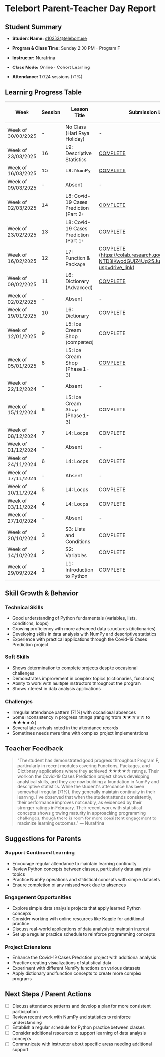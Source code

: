 # Telebort Parent-Teacher Day Report

## Student Summary

- **Student Name:** s10363@telebort.me

- **Program & Class Time:** Sunday 2:00 PM - Program F

- **Instructor:** Nurafrina 

- **Class Mode:** Online - Cohort Learning

- **Attendance:** 17/24 sessions (71%)


## Learning Progress Table

| Week | Session | Lesson Title | Submission Link/Score | Exit Ticket Score | Progress Rating |
|------|---------|-------------|----------------------|-------------------|-----------------|
| Week of 30/03/2025 | - | No Class (Hari Raya Holiday) | - | - | ☆☆☆☆☆ |
| Week of 23/03/2025 | 16 | L9: Descriptive Statistics | [COMPLETE](https://colab.research.google.com/drive/1AwJ5ZDGuq2tIU2Q8f8OPduSJAozCDHdM?usp=sharing) | - | ★★★☆☆ |
| Week of 16/03/2025 | 15 | L9: NumPy | [COMPLETE](https://colab.research.google.com/drive/1wadGvhOryqS2E7PPUAVp56BwsbZw0svX?usp=sharing) | - | ★★★☆☆ |
| Week of 09/03/2025 | - | Absent | - | - | ☆☆☆☆☆ |
| Week of 02/03/2025 | 14 | L8: Covid-19 Cases Prediction (Part 2) | [COMPLETE](https://colab.research.google.com/drive/1P6FXIcx5rMNzOF9hGXa0rmjYsNfDM1uJ?usp=sharing) | - | ★★★☆☆ |
| Week of 23/02/2025 | 13 | L8: Covid-19 Cases Prediction (Part 1) | [COMPLETE](https://colab.research.google.com/drive/1P6FXIcx5rMNzOF9hGXa0rmjYsNfDM1uJ?usp=sharing) | - | ★★★☆☆ |
| Week of 16/02/2025 | 12 | L7: Function & Package | [COMPLETE](https://colab.research.google.com/drive/1tsdR5fOg4MLdaOEbB4uWSCMro0sgAMmD?usp=drive_link) (https://colab.research.google.com/drive/1z8Rp-NTD8iKwodGUjZ4Ug25JuvIbvhy8?usp=drive_link) | - | ★★★★☆ |
| Week of 09/02/2025 | 11 | L6: Dictionary (Advanced) | [COMPLETE](https://colab.research.google.com/drive/1Z0DNF839IJf6691RgyhUvVy-gNciaK4p?usp=sharing) | - | ★★★★☆ |
| Week of 02/02/2025 | - | Absent | - | - | ☆☆☆☆☆ |
| Week of 19/01/2025 | 10 | L6: Dictionary | COMPLETE | - | ★★★☆☆ |
| Week of 12/01/2025 | 9 | L5: Ice Cream Shop (completed) | COMPLETE | - | ★★★☆☆ |
| Week of 05/01/2025 | 8 | L5: Ice Cream Shop (Phase 1-3) | [COMPLETE](https://colab.research.google.com/drive/1a55KD_bSFhh5zjhLZrKiRkQ8Hq0FWxhr?usp=sharing) | - | ★★☆☆☆ |
| Week of 22/12/2024 | - | Absent | - | - | ☆☆☆☆☆ |
| Week of 15/12/2024 | 8 | L5: Ice Cream Shop (Phase 1-3) | COMPLETE | - | ★★★☆☆ |
| Week of 08/12/2024 | 7 | L4: Loops | COMPLETE | - | ★★★☆☆ |
| Week of 01/12/2024 | - | Absent | - | - | ☆☆☆☆☆ |
| Week of 24/11/2024 | 6 | L4: Loops | COMPLETE | - | ★★☆☆☆ |
| Week of 17/11/2024 | - | Absent | - | - | ☆☆☆☆☆ |
| Week of 10/11/2024 | 5 | L4: Loops | COMPLETE | - | ★★★☆☆ |
| Week of 03/11/2024 | 4 | L4: Loops | COMPLETE | - | ★★★☆☆ |
| Week of 27/10/2024 | - | Absent | - | - | ☆☆☆☆☆ |
| Week of 20/10/2024 | 3 | S3: Lists and Conditions | COMPLETE | - | ★★★☆☆ |
| Week of 14/10/2024 | 2 | S2: Variables | COMPLETE | - | ★★★★☆ |
| Week of 29/09/2024 | 1 | L1: Introduction to Python | COMPLETE | - | ★★★★☆ |

## Skill Growth & Behavior

### Technical Skills
- Good understanding of Python fundamentals (variables, lists, conditions, loops)
- Growing proficiency with more advanced data structures (dictionaries)
- Developing skills in data analysis with NumPy and descriptive statistics
- Experience with practical applications through the Covid-19 Cases Prediction project

### Soft Skills
- Shows determination to complete projects despite occasional challenges
- Demonstrates improvement in complex topics (dictionaries, functions)
- Ability to work with multiple instructors throughout the program
- Shows interest in data analysis applications

### Challenges
- Irregular attendance pattern (71%) with occasional absences
- Some inconsistency in progress ratings (ranging from ★★☆☆☆ to ★★★★☆)
- Several late arrivals noted in the attendance records
- Sometimes needs more time with complex project implementations

## Teacher Feedback
> "The student has demonstrated good progress throughout Program F, particularly in recent modules covering Functions, Packages, and Dictionary applications where they achieved ★★★★☆ ratings. Their work on the Covid-19 Cases Prediction project shows developing analytical skills, and they are now building a foundation in NumPy and descriptive statistics. While the student's attendance has been somewhat irregular (71%), they generally maintain continuity in their learning. I've observed that when the student attends consistently, their performance improves noticeably, as evidenced by their stronger ratings in February. Their recent work with statistical concepts shows growing maturity in approaching programming challenges, though there is room for more consistent engagement to maximize learning outcomes." — Nurafrina

## Suggestions for Parents

### Support Continued Learning
- Encourage regular attendance to maintain learning continuity
- Review Python concepts between classes, particularly data analysis topics
- Practice NumPy operations and statistical concepts with simple datasets
- Ensure completion of any missed work due to absences

### Engagement Opportunities
- Explore simple data analysis projects that apply learned Python concepts
- Consider working with online resources like Kaggle for additional practice
- Discuss real-world applications of data analysis to maintain interest
- Set up a regular practice schedule to reinforce programming concepts

### Project Extensions
- Enhance the Covid-19 Cases Prediction project with additional analysis
- Practice creating visualizations of statistical data
- Experiment with different NumPy functions on various datasets
- Apply dictionary and function concepts to create more complex programs

## Next Steps / Parent Actions
- [ ] Discuss attendance patterns and develop a plan for more consistent participation
- [ ] Review recent work with NumPy and statistics to reinforce understanding
- [ ] Establish a regular schedule for Python practice between classes
- [ ] Consider additional resources to support learning of data analysis concepts
- [ ] Communicate with instructor about specific areas needing additional support
